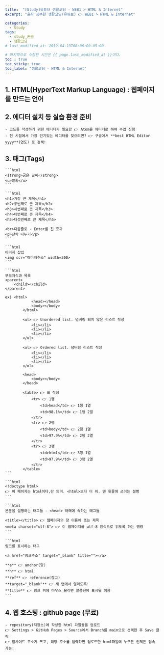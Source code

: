 ```yaml
---
title:  "[Study]유튜브 생활코딩 - WEB1 > HTML & Internet"
excerpt: "혼자 공부한 생활코딩(유튜브) 👉 WEB1 > HTML & Internet"

categories:
  - Study
tags:
  - study_혼공
  - 생활코딩
# last_modified_at: 2019-04-13T08:06:00-05:00

# 마지막으로 수정된 시간은 {{ page.last_modified_at }}이다.
toc : true
toc_sticky: true
toc_label: "생활코딩 - HTML & Internet"
---
```


## 1. HTML(HyperText Markup Language) : 웹페이지를 만드는 언어
## 2. 에디터 설치 등 실습 환경 준비
    - 코드를 작성하기 위한 에디터가 필요함 👉 Atom을 에디터로 하여 수업 진행
    - 현 시점에서 가장 인기있는 에디터를 찾으려면? 👉 구글에서 **best HTML Editor yyyy**(연도) 로 검색!
## 3. 태그(Tags)

    ```html
    <strong>굵은 글씨</strong>
    <u>밑줄</u>
    ```

    ```html
    <h1>가장 큰 제목</h1>
    <h2>두번째로 큰 제목</h2>
    <h3>세번째로 큰 제목</h3>
    <h4>네번째로 큰 제목</h4>
    <h5>다섯번째로 큰 제목</h5>

    <br>다음줄로 - Enter를 친 효과
    <p>단락 나누기</p>
    ```

    ```html
    이미지 삽입
    <img scr="이미지주소" width=300>
    ```

    ```html
    부모자식과 목록
    <parent>
    	<child></child>
    </parent>

    ex) <html>
    			<head></head>
    			<body></body>
    		</html>

    		<ul> 👉 Unordered list. 넘버링 되지 않은 리스트 작성
    			<li></li>
    			<li></li>
    			<li></li>
    		</ul>

    		<ol> 👉 Ordered list. 넘버링 리스트 작성
    			<li></li>
    			<li></li>
    			<li></li>
    		</ol>

    		<head>
    			<body></body>
    		</head>

    		<table> 👉 표 작성
    			<tr> 👉 1행
    				<td>head</td> 👉 1행 1열
    				<td>98.1%</td> 👉 1행 2열
    			</tr>
    			<tr> 👉 2행
    				<td>body</td> 👉 2행 1열
    				<td>97.9%</td> 👉 2행 2열
    			</tr>
    			<tr> 👉 3행
    				<td>html</td> 👉 3행 1열
    				<td>97.9%</td> 👉 3행 2열
    			</tr>
    		</table>
    ```

    ```html
    <!doctype html>
    👉 이 페이지는 html이다,란 의미. <html>보다 더 위, 맨 윗줄에 쓰이는 설명
    ```

    ```html
    본문을 설명하는 태그들 - <head> 아래에 속하는 태그들

    <title></title> 👉 웹페이지의 창 이름에 뜨는 제목
    <meta charset="utf-8"> 👉 이 웹페이지를 utf-8 방식으로 읽도록 하는 명령
    ```

    ```html
    링크를 표시하는 태그

    <a href="링크주소" target="_blank" title=""></a>

    **a** 👉 anchor(닻)
    **h** 👉 html
    **ref** 👉 reference(참고)
    **target="_blank"** 👉 새 탭에서 열리도록!
    **title** 👉 링크 위에 마우스 올리면 말풍선에 표시될 이름
    ```

## 4. 웹 호스팅 : github page (무료)
    - repository(저장소)에 작성한 html 파일들을 업로드
    👉 Settings > GitHub Pages > Source에서 Branch를 main으로 선택한 후 Save 클릭
    👉 웹사이트 주소가 뜨고, 해당 주소를 입력하면 업로드한 html파일에 누구든 언제든 접속 가능!


